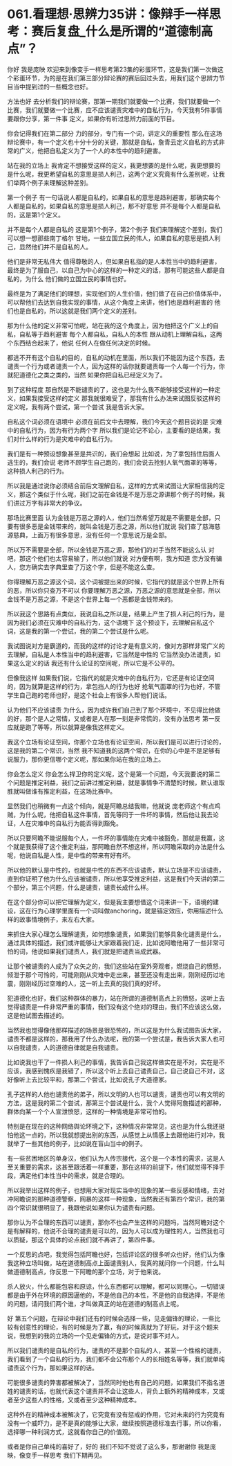 # 061.看理想·思辨力35讲：像辩手一样思考：赛后复盘_什么是所谓的“道德制高点”？

你好 我是庞映 欢迎来到像变手一样思考第23集的彩蛋环节，这是我们第一次做这个彩蛋环节，为的是在我们第三部分辩论赛的赛后回过头去，用我们这个思辨力节目当中提到过的一些概念也好。

方法也好 去分析我们的辩论赛，那第一期我们就要做一个比赛，我们就要做一个比赛，我们就要做一个比赛，应不应该谴责灾难中的自私行为，今天我有5件事情要跟你分享，第一件事 定义，如果你有听过思辨力前面的节目。

你会记得我们在第二部分 力的部分，专门有一个词，讲定义的重要性 那么在这场辩论赛中，有一个定义也十分十分的关键，那就是自私，詹青云定义自私的方式非常的广义，他把自私定义为了一个人的本性中的趋利避害。

站在我的立场上 我肯定不想接受这样的定义，我更想要的是什么呢，我更想要的是什么呢，我更希望自私的意思是损人利己，这两个定义究竟有什么差别呢，让我们举两个例子来理解这种差别。

第一个例子 有一句话说人都是自私的，如果自私的意思是趋利避害，那确实每个人都是自私的，如果自私的意思是损人利己，那不好意思 并不是每个人都是自私的，这是第1个定义。

并不是每个人都是自私的 这是第1个例子，第2个例子 我们来理解这个差别，我们可以想一想那些南丁格尔 甘地，一些立国立民的伟人，如果自私的意思是损人利己，显然他们并不是自私的人。

他们是非常无私伟大 值得尊敬的人，但如果自私指的是人本性当中的趋利避害，最终是为了服自己，以自己为中心的这样的一种定义的话，那有可能这些人都是自私的，为什么 他们做的立国立民的事情也好。

最终是为了满足他们的理想，实现他们的人生价值，他们做了在自己价值体系中，可以帮他们去达到自我实现的事情，从这个角度上来讲，他们也是趋利避害的 他们也是自私的，所以这就是我们两个定义的差别。

那为什么他的定义非常可怕呢，站在我的这个角度上，因为他把这个广义上的自私，自私等于趋利避害 每个人都自私，自私人的本性 跟从动机上理解自私，这两个东西结合起来了，他说 任何人在做任何决定的时候。

都逃不开有这个自私的目的，自私的动机在里面，所以我们不能因为这个东西，去谴责一个行为或者谴责一个人，因为这样的话你就要谴责每一个人每一个行为，你就犯道德化之类之类的，当然 如果你把自私已经定义为了。

到了这种程度 那自然是不能谴责的了，这也是为什么我不能够接受这样的一种定义，如果我接受这样的定义 那我就很难受了，那我有什么办法来试图反驳这样的定义呢，我有两个尝试，第一个尝试 我是告诉大家。

自私这个词必须在语境中 必须在前后文中去理解，我们今天这个题目说的是 灾难中的自私行为，因为有行为两个字 所以我们是论记不论心，主要看的是结果，我们对什么样的行为是灾难中的自私行为。

我们是有一种预设想象甚至是共识的，我们会想起 比如说，为了拿包挡住后面人逃生的，我们会说 老师不顾学生自己跑的，我们会说去抢别人氧气面罩的等等，这种损人利己的行为。

所以我是通过说你必须结合前后文理解自私，这样的方式来试图让大家相信我的定义，那这个类似于什么呢，我们之前在金钱是不是万恶之源讲那个例子的时候，我们讲过万字有非常大的争议。

那场比赛里面 认为金钱是万恶之源的人，他们当然希望万就是不需要是全部，只要有很多恶是金钱带来的，就叫金钱是万恶之源，所以他们就说 我们查了慈海慈源慈典，上面万有很多意思，没有任何一个意思说万是全部。

所以万不需要是全部，所以金钱是万恶之源，那他们的对手当然不能这么认 对吧，那这个他们也太容易输了，所以他们就说 对方便有啊，我方知道 您方没有骗人，您方确实去字典里查了万这个字，但是不能这么查。

你得理解万恶之源这个词，这个词被提出来的时候，它指代的就是这个世界上所有的恶，所以你只查万不可以 你要理解万恶之源，万恶之源的意思就是全部，所以金钱不是万恶之源，不是这个世界上每一个恶都是金钱带来的。

所以我这个思路有点类似，我说自私之所以是，结果上产生了损人利己的行为，是因为我们必须在灾难中的自私行为，这个语境下 这个预设下，去理解自私这个词，这是我的第一个尝试，我的第二个尝试是什么呢。

我试图说对方是霸道的，而我的这样的讨论才是有意义的，像对方那样非常广义的去理解，自私是人本性当中的趋利避害，它当然是中性的 它当然没办法谴责，如果这么定义的话 我还有什么论证的空间呢，所以它是不公平的。

但像我这样 如果我们说，它指代的就是灾难中的自私行为，它还是有论证空间的，因为就算是这样的行为，拿包挡人的行为也好 抢氧气面罩的行为也好，不管学生自己跑的老师也好，是这个社会上有很多人帮他们说话。

认为他们不应该谴责 为什么，因为或许我们自己到了那个环境中，不见得比他做的好，那个是人之常情，又或者是人在那一刻是非常慌的，没有办法思考 第一反应就是跑了等等，所以就算是像我这样定义。

我这个立场有论证空间，你那个立场也有论证空间，所以我们是可以进行讨论的，这是我的第二个常识，当然 我不知道我的这两个常识，在你的心中是不是足够有说服力，那你更信哪个定义呢，那如果你站在我的立场上。

你会怎么定义 你会怎么捍卫你的定义呢，这个是第一个问题，今天我要说的第二个问题是推定利益，我们之前讲过推定利益，就是事情争不清楚的时候，默认谁取胜就叫做谁有推定利益，在这场比赛中。

显然我们也稍微有一点这个倾向，就是阿瞻总结我嘛，他就说 庞老师这个有点鸡贼，为什么呢，他把自私这件事情，首先等同于一件坏的事情，然后他让我去论证，人在灾难中的自私行为能否得到豁免。

所以只要阿瞻不能说服每个人，一件坏的事情能在灾难中被豁免，那就是我赢，这个就是我获得了这个推定利益，那阿瞻自然不想这样，所以阿瞻采取的办法是什么呢，他说自私是人性，是中性的带来有好有坏。

所以他的默认是中性的，也就是中性的东西不应该谴责，默认立场是不应该谴责，直到你证明了他为什么应该被谴责，所以他享受推定利益，这是我们今天讲的第二个部分，第三个问题，什么是谴责，谴责长成什么样。

在这个部分你可以把它理解为定义，但是我主要想借这个词来讲一下，语境的建设，这在行为心理学里面有一个词叫做anchoring，就是锚定效应，你用描述什么样的故事情境例子，来左右大家。

来抓住大家心理怎么理解谴责，如何想象谴责，如果我们能够具象化谴责是什么，通过具体的描述，我们或许能够让大家跟着我们走，比如说阿瞻他用了一些非常可怕的词，他说如果我们谴责人，我们就是把谴责当成武器。

让那个被谴责的人成为了众矢之的，我们这些站在室外旁观者，燃烧自己的愤怒，倾泄于那个可怜的，可能刚刚从灾难中走出来，甚至还没有走出来，刚刚经历过地震，刚刚经历过空难的人，这一听上去真的我们真的好坏。

犯道德化也好，我们这种群体的暴力，站在所谓的道德制高点上的愤怒，这听上去觉得谴责是一件非常严重的事情，我们没有这个绝对的理由，我们不应该这么做，这是他试图去描述的。

当然我也觉得像他那样描述的场景是很恐怖的，所以这是为什么我试图告诉大家，谴责不都是这样的，那我用了什么办法呢，我的第一个尝试是，我告诉大家人也可以自我谴责，人的道德自律就是自我谴责。

比如说我也干了一件损人利己的事情，我告诉自己我这样做实在是不对，实在是不应该，我感到愧疚是我错了，所以这个听上去自己谴责自己，自己说自己不对，这好像听上去比较平和，那第二个尝试，比如说孔子大道德家。

孔子这样的人他也谴责他的弟子，所以文明的人也可以谴责，谴责也可以有文明的方法，这是我的第二个尝试，那第三个尝试是什么，我个人觉得阿詹描述的那种，群体向某一个个人宣泄愤怒，这样的一种情境是非常可怕的。

特别是在现在的这种网络舆论环境之下，这种情况非常常见，这也是为什么我还挺怕他这一点的，所以我就想提出别的东西，从感觉上从情感上去跟他进行对冲，我就举了一些其他的例子，比如说在盲山当中的例子。

有一些贫困地区的单身汉，他们认为人传宗接代，这个是一个本性的需求，这是人至关重要的需求，这甚至跟活着一样重要，那在这样的前提下，他们就觉得不择手段，满足他们本性当中的需求，就是合理的。

所以我举出这样的例子，也想用大家对现实当中的现象的某一些反感和情绪，去对冲阿瞻说的那种道德警察，网暴的这样一种现象，当然我还有第四个常识，我的第四个常识就很明显了，我跟他说如果你认为谴责有问题。

那你认为不合理的东西可以谴责，那你不也会产生这样的问题吗，当然阿瞻对这个是有解释的，他说不合理的谴责是可以的，因为人可以成为理性的人，当然我也可以质疑，那这个具体的论点我们就不再讲了，第四件事。

一个反思的点吧，我觉得包括阿瞻也好，包括评论区的很多听众也好，他们认为像我这种立场叫做，站在道德制高点上面谴责别人，我真的就问你一个问题，什么叫做道德制高点，你反思一下阿瞻的那个立场，对于他来说。

杀人放火，什么都能包容和原谅，什么东西都可以理解，都可以同理心，一切错误都是由于外在环境的原因逼他的，不是他自己的本性，不是他的自我选择，不是他的问题，请问我们两个谁，才叫做真正的站在道德的制高点上呢。

好 第五个问题，在辩论中我们还有的时候会选择一些，见走偏锋的理论，一些比较有创意性的理论，有的时候是为了赢，有的时候真就为了好玩，对于这个题来说，我想到的我的立场的一个见走偏锋的方式，是说对事不对人。

所以我们谴责的是自私的行为，谴责的不是那个自私的人，甚至一个性格的谴责，我们看到了一个自私的行为，我们都不会公布那个人的长相姓名等等，我们就单纯谴责这个行为，那如果这样的话。

可能很多谴责的弊害都被解决了，当然同时他也有自己的问题，如果我们不指名道姓的谴责的话，也就代表这个谴责并不会让这些人，背负上额外的精神成本，又或者至少这些人的性格，又或者至少这种精神成本。

这种外在的精神成本被解决了，它究竟有没有惩戒的作用，它对未来的行为究竟有没有一个威吓力，是不是真的能够让大家，继续按照道德标准去行事，所以你看，选择哪一种利润方式，这就看你自己的价值观。

或者是你自己单纯的喜好了，好的 我们不知不觉说了这么多，那谢谢你 我是庞映，像变手一样思考 我们下期再见。